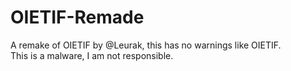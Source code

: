 # OIETIF-Remade
A remake of OIETIF by @Leurak, this has no warnings like OIETIF.
<br>This is a malware, I am not responsible.
